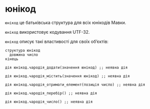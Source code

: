 # юнікод

`юнікод` <keyword>це</keyword> батьківська структура для всіх юнікодів <subject>Мавки</subject>.

`юнікод` використовує кодування UTF-32.

`юнікод` описує такі властивості для своїх обʼєктів:

```мавка
структура юнікод
  довжина число
кінець
```

```мавка
дія юнікод.чародія_додати(значення юнікод) ;; неявна дія
```

```мавка
дія юнікод.чародія_містить(значення юнікод) ;; неявна дія
```

```мавка
дія юнікод.чародія_отримати_елемент(позиція число) ;; неявна дія
```

```мавка
дія юнікод.чародія_перебір() ;; неявна дія
```

```мавка
дія юнікод.чародія_число() ;; неявна дія
```